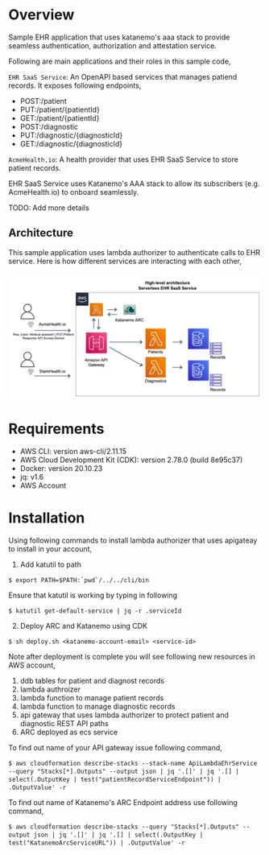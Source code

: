 # Overview
Sample EHR application that uses katanemo's aaa stack to provide seamless authentication, authorization and attestation service.

Following are main applications and their roles in this sample code,

`EHR SaaS Service`: An OpenAPI based services that manages patiend records. It exposes following endpoints,

- POST:/patient
- PUT:/patient/{patientId}
- GET:/patient/{patientId}
- POST:/diagnostic
- PUT:/diagnostic/{diagnosticId}
- GET:/diagnostic/{diagnosticId}

`AcmeHealth.io`: A health provider that uses EHR SaaS Service to store patient records.

EHR SaaS Service uses Katanemo's AAA stack to allow its subscribers (e.g. AcmeHealth.io) to onboard seamlessly.

TODO: Add more details

## Architecture

This sample application uses lambda authorizer to authenticate calls to EHR service. Here is how different services are interacting with each other,

<img src="https://github.com/katanemo/katanemo-aaa/blob/main/samples/ehr-service/saas_arch.png?raw=true" width="800">

# Requirements

- AWS CLI: version aws-cli/2.11.15
- AWS Cloud Development Kit (CDK): version 2.78.0 (build 8e95c37)
- Docker: version 20.10.23
- jq: v1.6
- AWS Account

# Installation

Using following commands to install lambda authorizer that uses apigateay to install in your account,

1. Add katutil to path
```
$ export PATH=$PATH:`pwd`/../../cli/bin
```
Ensure that katutil is working by typing in following
```
$ katutil get-default-service | jq -r .serviceId
```

2. Deploy ARC and Katanemo using CDK

```
$ sh deploy.sh <katanemo-account-email> <service-id>
```

Note after deployment is complete you will see following new resources in AWS account,

1. ddb tables for patient and diagnost records
2. lambda authroizer
3. lambda function to manage patient records
4. lambda function to manage diagnostic records
5. api gateway that uses lambda authorizer to protect patient and diagnostic REST API paths
6. ARC deployed as ecs service

To find out name of your API gateway issue following command,

```
$ aws cloudformation describe-stacks --stack-name ApiLambdaEhrService --query "Stacks[*].Outputs" --output json | jq '.[]' | jq '.[] | select(.OutputKey | test("patientRecordServiceEndpoint")) | .OutputValue' -r
```

To find out name of Katanemo's ARC Endpoint address use following command,

```
$ aws cloudformation describe-stacks --query "Stacks[*].Outputs" --output json | jq '.[]' | jq '.[] | select(.OutputKey | test("KatanemoArcServiceURL")) | .OutputValue' -r
```

